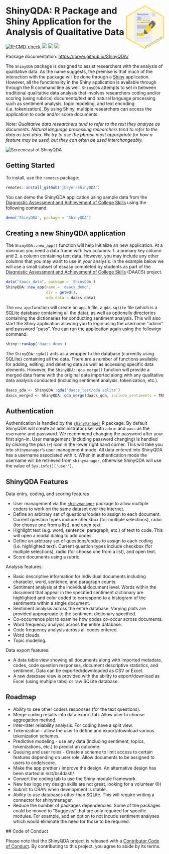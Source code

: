 
# <img src="man/figures/ShinyQDA.png" align="right" width="120" align="right" /> ShinyQDA: R Package and Shiny Application for the Analysis of Qualitative Data

<!-- badges: start -->

[![R-CMD-check](https://github.com/jbryer/ShinyQDA/actions/workflows/R-CMD-check.yaml/badge.svg)](https://github.com/jbryer/ShinyQDA/actions/workflows/R-CMD-check.yaml)
[![](https://img.shields.io/badge/devel%20version-0.5.0-blue.svg)](https://github.com/jbryer/ShinyQDA)
[![](https://www.r-pkg.org/badges/version/ShinyQDA)](https://cran.r-project.org/package=ShinyQDA)
[![](https://img.shields.io/github/last-commit/jbryer/ShinyQDA.svg)](https://github.com/jbryer/ShinyQDA/commits/main)
<!-- badges: end -->

Package documentation: <https://jbryer.github.io/ShinyQDA/>

The `ShinyQDA` package is designed to assist researchers with the
analysis of qualitative data. As the name suggests, the premise is that
much of the interaction with the package will be done through a
[Shiny](https://shiny.rstudio.com) application. However, all the
functionality in the Shiny application is available through through the
R command line as well. `ShinyQDA` attempts to set in between
traditional qualitative data analysis that involves researchers coding
and/or scoring (using rubrics) documents/text and natural language
processing such as sentiment analysis, topic modeling, and text encoding
(i.e. tokenization). By using Shiny, multiple researchers can access the
application to code and/or score documents.

*Note: Qualitative data researchers tend to refer to the text they
analyze as documents. Natural language processing researchers tend to
refer to the data as text data. We try to use the phrase most
appropriate for how a feature may be used, but they can often be used
interchangeably.*

![Screencast of ShinyQDA](man/figures/ShinyQDA_screencast.gif)

## Getting Started

To install, use the `remotes` package:

``` r
remotes::install_github('jbryer/ShinyQDA')
```

You can demo the ShinyQDA application using sample data from the
[Diagnostic Assessment and Achievement of College
Skills](https://daacs.net) using the following command:

``` r
demo('ShinyQDA', package = 'ShinyQDA')
```

## Creating a new ShinyQDA application

The `ShinyQDA::new_app()` function will help initialize an new
application. At a minimum you need a data frame with two columns: 1. a
primary key column and 2. a column containing text data. However, you
may include any other columns that you may want to use in your analysis.
In the example below we will use a small subset of essasy completed by
students as part of the [Diagnostic Assessment and Achievement of
College Skills](https://daacs.net) (DAACS) project.

``` r
data("daacs_data", package = 'ShinyQDA')
ShinyQDA::new_app(name = 'daacs_demo',
                  dir = getwd(),
                  qda_data = daacs_data)
```

The `new_app` function will create an `app.R` file, a `qda.sqlite` file
(which is a SQLite database containing all the data), as well as
optionally directories containing the dictionaries for conducting
sentiment analysis. This will also start the Shiny application allowing
you to login using the username “admin” and password “pass”. You can run
the application again using the followign command:

``` r
shiny::runApp('daacs_demo')
```

The `ShinyQDA::qda()` acts as a wrapper to the database (currently using
SQLlite) containing all the data. There are a number of functions
available for adding, editing, and deleting data as well as accessing
specific data elements. However, the `ShinyQDA::qda_merge()` function
will provide a merged data frame with the original data imported along
with any qualitative data analysis conducted (including sentiment
analysis, tokenization, etc.).

``` r
daacs_qda <- ShinyQDA::qda('daacs_test/qda.sqlite')
daacs_merged <- ShinyQDA::qda_merge(daacs_qda, include_sentiments = TRUE)
```

## Authentication

Authentication is handled by the
[`shinymanager`](https://datastorm-open.github.io/shinymanager/) R
package. By default ShinyQDA will create an administrator user with
`admin` and `pass` as the username and password. We recommend changing
the password after your first sign-in. User management (including
password changing) is handled by clicking the plus (`+`) icon in the
lower right hand corner. This will take you into `shinymanager`’s user
management mode. All data entered into ShinyQDA has a username
associated with it. When in authentication mode the username will be
retrieved from `shinymanager`, otherwise ShinyQDA will use the value of
`Sys.info()['user']`.

## ShinyQDA Features

Data entry, coding, and scoring features

  - User management via the
    [`shinymanager`](https://datastorm-open.github.io/shinymanager/)
    package to allow multiple coders to work on the same dataset over
    the internet.
  - Define an arbitrary set of questions/codes to assign to each
    document. Current question types include checkbox (for multiple
    selections), radio (for choose one from a list), and open text.
  - Highlight text (e.g. word, sentence, paragraph, etc.) of text to
    code. This will open a modal dialog to add codes.
  - Define an arbitrary set of questions/codes to assign to each coding
    (i.e. highlighted text). Current question types include checkbox
    (for multiple selections), radio (for choose one from a list), and
    open text.
  - Score documents using a rubric.

Analysis features:

  - Basic descriptive information for individual documents including
    character, word, sentence, and paragraph counts.
  - Sentiment analysis at the individual document level. Words within
    the document that appear in the specified sentiment dictionary are
    highlighted and color coded to correspond to a histogram of the
    sentiments within a single document.
  - Sentiment analysis across the entire database. Varying plots are
    provided approproate to the sentiment dictionary specified.
  - Co-occurrence plot to examine how codes co-occur across documents.
  - Word frequency analysis across the entire database.
  - Code frequency analysis across all codes entered.
  - Word clouds.
  - Topic modeling.

Data export features:

  - A data table view showing all documents along with imported
    metadata, codes, code question responses, document descriptive
    statistics, and sentiment. Data can be exported/downloaded as CSV or
    Excel.
  - A raw database view is provided with the ability to export/download
    as Excel (using multiple tabs) or raw SQLite database.

## Roadmap

  - Ability to see other coders responses (for the text questions).
  - Merge coding results into data export tab. Allow user to choose
    aggregation method.
  - Inter-rater reliability analysis. For coding have a split view.
  - Tokenization - allow the user to define and export/download various
    tokenization schemes.
  - Predictive modeling - use any data (including sentiment, topics,
    tokenizations, etc.) to predict an outcome.
  - Queuing and user roles - Create a scheme to limit access to certain
    features depending on user role. Allow documents to be assigned to
    users to code/score.
  - Make the app prettier / improve the design. An alternative design
    has been started in inst/bs4dash/
  - Convert the coding tab to use the Shiny module framework.
  - New hex logo (my design skills are not great, looking for a
    volunteer 😜)
  - Submit to CRAN when development is stable.
  - Ability to use databases other than SQLite. This will require
    writing a connector for shinymanager.
  - Reduce the number of packages dependencies. Some of the packages
    could be moved to “Suggests” that are only required for specific
    modules. For example, add an option to not incude sentiment analyses
    which would eliminate the need for those to be required.

\#\# Code of Conduct

Please note that the ShinyQDA project is released with a [Contributor
Code of
Conduct](https://jbryer.github.io/ShinyQDA/CODE_OF_CONDUCT.html). By
contributing to this project, you agree to abide by its terms.
